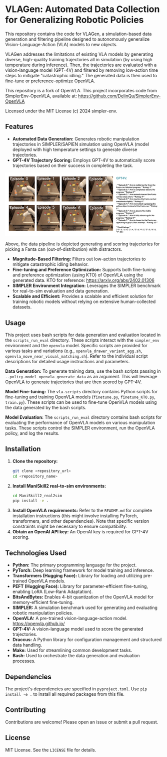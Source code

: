 # VLAGen: Automated Data Collection for Generalizing Robotic Policies

This repository contains the code for VLAGen, a simulation-based data generation and filtering pipeline designed to autonomously generalize Vision-Language-Action (VLA) models to new objects.

VLAGen addresses the limitations of existing VLA models by generating diverse, high-quality training trajectories all in simulation (by using high temperature during inference). Then, the trajectories are evaluated with a vision-language model (GPT-4V) and filtered by removing low-action time steps to mitigate "catastrophic idling."  The generated data is then used to fine-tune or preference-optimize OpenVLA.

This repository is a fork of OpenVLA. This project incorporates code from SimplerEnv-OpenVLA, available at:
https://github.com/DelinQu/SimplerEnv-OpenVLA

Licensed under the MIT License (c) 2024 simpler-env.


## Features

* **Automated Data Generation:** Generates robotic manipulation trajectories in SIMPLER/SAPIEN simulation using OpenVLA (model deployed with high temperature settings to generate diverse trajectories.
* **GPT-4V Trajectory Scoring:** Employs GPT-4V to automatically score trajectories based on their success in completing the task.

![alt text](https://github.com/pl909/VLAGen/blob/main/labeldiagram.png?raw=true)

Above, the data pipeline is depicted generating and scoring trajectories for picking a Fanta can (out-of-distribution) with distractors.

* **Magnitude-Based Filtering:** Filters out low-action trajectories to mitigate catastrophic idling behavior.
* **Fine-tuning and Preference Optimization:** Supports both fine-tuning and preference optimization (using KTO) of OpenVLA using the generated data. KTO for reference: https://arxiv.org/abs/2402.01306 
* **SIMPLER Environment Integration:** Leverages the SIMPLER benchmark for real-to-sim evaluation and data generation.
* **Scalable and Efficient:** Provides a scalable and efficient solution for training robotic models without relying on extensive human-collected datasets.

## Usage

This project uses bash scripts for data generation and evaluation located in the `scripts_run_eval` directory.  These scripts interact with the `simpler_env` environment and the `openvla` model.  Specific scripts are provided for various tasks and variations (e.g., `openvla_drawer_variant_agg.sh`, `openvla_move_near_visual_matching.sh`). Refer to the individual script descriptions for detailed usage instructions and parameters.

**Data Generation:** To generate training data, use the bash scripts passing in `--policy-model openvla_generate_data` as an argument.  This will leverage OpenVLA to generate trajectories that are then scored by GPT-4V.

**Model Fine-tuning:** The `vla-scripts` directory contains Python scripts for fine-tuning and training OpenVLA models (`finetune.py`, `finetune_KTO.py`, `train.py`). These scripts can be used to fine-tune OpenVLA models using the data generated by the bash scripts.

**Model Evaluation:** The `scripts_run_eval` directory contains bash scripts for evaluating the performance of OpenVLA models on various manipulation tasks.  These scripts control the SIMPLER environment, run the OpenVLA policy, and log the results.


## Installation

1. **Clone the repository:**
   ```bash
   git clone <repository_url>
   cd <repository_name>
   ```
2. **Install ManiSkill2 real-to-sim environments:**
   ```bash
   cd ManiSkill2_real2sim
   pip install -e .
   ```
3. **Install OpenVLA requirements:**  Refer to the `README.md` for complete installation instructions (this might involve installing PyTorch, transformers, and other dependencies).  Note that specific version constraints might be necessary to ensure compatibility.
4. **Obtain an OpenAI API key:**  An OpenAI key is required for GPT-4V scoring.


## Technologies Used

* **Python:** The primary programming language for the project.
* **PyTorch:** Deep learning framework for model training and inference.
* **Transformers (Hugging Face):** Library for loading and utilizing pre-trained OpenVLA models.
* **PEFT (Hugging Face):** Library for parameter-efficient fine-tuning, enabling LoRA (Low-Rank Adaptation).
* **BitsAndBytes:** Enables 4-bit quantization of the OpenVLA model for memory-efficient fine-tuning.
* **SIMPLER:**  A simulation benchmark used for generating and evaluating robotic manipulation policies.
* **OpenVLA:**  A pre-trained vision-language-action model. https://openvla.github.io/
* **GPT-4V:** A vision-language model used to score the generated trajectories.
* **Draccus:** A Python library for configuration management and structured data handling.
* **Make:** Used for streamlining common development tasks.
* **Bash:** Used to orchestrate the data generation and evaluation processes.


## Dependencies

The project's dependencies are specified in `pyproject.toml`.  Use `pip install -e .` to install all required packages from this file.


## Contributing

Contributions are welcome!  Please open an issue or submit a pull request.


## License

MIT License.  See the `LICENSE` file for details.


